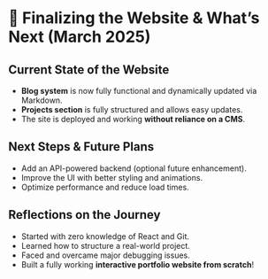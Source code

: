 # 🎯 Finalizing the Website & What’s Next (March 2025)

## **Current State of the Website**
- **Blog system** is now fully functional and dynamically updated via Markdown.
- **Projects section** is fully structured and allows easy updates.
- The site is deployed and working **without reliance on a CMS**.

## **Next Steps & Future Plans**
- Add an API-powered backend (optional future enhancement).
- Improve the UI with better styling and animations.
- Optimize performance and reduce load times.

## **Reflections on the Journey**
- Started with zero knowledge of React and Git.
- Learned how to structure a real-world project.
- Faced and overcame major debugging issues.
- Built a fully working **interactive portfolio website from scratch**!